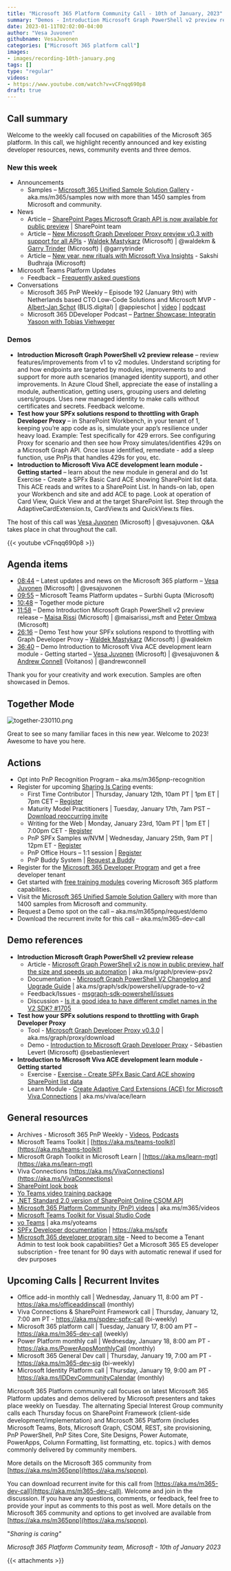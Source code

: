 ```yaml
---
title: "Microsoft 365 Platform Community Call - 10th of January, 2023"  
summary: "Demos - Introduction Microsoft Graph PowerShell v2 preview release, Test how your SPFx solutions respond to throttling with Graph Developer Proxy, and Introduction to Microsoft Viva ACE development learn module - Getting started. Delivered 3 articles, 1 FAQ and 2 conversations."
date: 2023-01-11T02:02:00-04:00
author: "Vesa Juvonen"
githubname: VesaJuvonen
categories: ["Microsoft 365 platform call"]
images:
- images/recording-10th-january.png
tags: []
type: "regular"
videos:
- https://www.youtube.com/watch?v=vCFnqq690p8
draft: true
---
```


## Call summary

Welcome to the weekly call focused on capabilities of the Microsoft 365 platform.  In this call, we highlight recently announced and key existing developer resources, news, community events and three demos. 

### New this week

* Announcements
    * Samples – [Microsoft 365 Unified Sample Solution Gallery](https://adoption.microsoft.com/sample-solution-gallery) - aka.ms/m365/samples now with more than 1450 samples from Microsoft and community.
* News
    * Article – [SharePoint Pages Microsoft Graph API is now available for public preview](https://devblogs.microsoft.com/microsoft365dev/sharepoint-pages-microsoft-graph-api-is-now-available-for-public-preview/) \| SharePoint team
    * Article – [New Microsoft Graph Developer Proxy preview v0.3 with support for all APIs](https://devblogs.microsoft.com/microsoft365dev/microsoft-graph-developer-proxy-v0-3/) - [Waldek Mastykarz](https://twitter.com/waldekm) (Microsoft) \| @waldekm & [Garry Trinder](https://twitter.com/garrytrinder) (Microsoft) \| @garrytrinder
    * Article – [New year, new rituals with Microsoft Viva Insights](https://techcommunity.microsoft.com/t5/microsoft-viva-blog/new-year-new-rituals-with-microsoft-viva-insights/ba-p/3708902) - Sakshi Budhraja (Microsoft)
* Microsoft Teams Platform Updates
    * Feedback – [Frequently asked questions](https://learn.microsoft.com/microsoftteams/platform/teams-faq)
* Conversations
    * Microsoft 365 PnP Weekly – Episode 192 (January 9th) with Netherlands based CTO Low-Code Solutions and Microsoft MVP - [Albert-Jan Schot](https://twitter.com/appieschot) (BLIS.digital) \| @appieschot \| [video](https://pnp.github.io/blog/microsoft-365-pnp-weekly/episode-192/) \| [podcast](https://pnpweekly.podbean.com/)
    * Microsoft 365 DDeveloper Podcast – [Partner Showcase: Integratin Yasoon with Tobias Viehweger](https://www.m365devpodcast.com/e/partner-showcase-integrating-yasoon-with-tobias-viehweger/)

### Demos

* **Introduction Microsoft Graph PowerShell v2 preview release** – review features/improvements from v1 to v2 modules. Understand scripting for and how endpoints are targeted by modules, improvements to and support for more auth scenarios (managed identity support), and other improvements. In Azure Cloud Shell, appreciate the ease of installing a module, authentication, getting users, grouping users and deleting users/groups. Uses new managed identity to make calls without certificates and secrets. Feedback welcome.
* **Test how your SPFx solutions respond to throttling with Graph Developer Proxy** – in SharePoint Workbench, in your tenant of 1, keeping you’re app code as is, simulate your app’s resilience under heavy load. Example: Test specifically for 429 errors. See configuring Proxy for scenario and then see how Proxy simulates/identifies 429s on a Microsoft Graph API. Once issue identified, remediate - add a sleep function, use PnPjs that handles 429s for you, etc.
* **Introduction to Microsoft Viva ACE development learn module - Getting started** – learn about the new module in general and do 1st Exercise - Create a SPFx Basic Card ACE showing SharePoint list data. This ACE reads and writes to a SharePoint List. In hands-on lab, open your Workbench and site and add ACE to page. Look at operation of Card View, Quick View and at the target SharePoint list. Step through the AdaptiveCardExtension.ts, CardView.ts and QuickView.ts files.

The host of this call was [Vesa Juvonen](http://twitter.com/vesajuvonen) (Microsoft) \| @vesajuvonen. Q&A takes place in chat throughout the call.

{{< youtube vCFnqq690p8 >}}

## Agenda items

* [08:44](https://youtu.be/vCFnqq690p8?t=524) – Latest updates and news on the Microsoft 365 platform – [Vesa Juvonen](http://twitter.com/vesajuvonen) (Microsoft) \| @vesajuvonen
* [09:55](https://youtu.be/vCFnqq690p8?t=595) – Microsoft Teams Platform updates – Surbhi Gupta (Microsoft)
* [10:48](https://youtu.be/vCFnqq690p8?t=648) – Together mode picture
* [11:58](https://youtu.be/vCFnqq690p8?t=718) – Demo Introduction Microsoft Graph PowerShell v2 preview release – [Maisa Rissi](https://twitter.com/maisarissi_msft) (Microsoft) \| @maisarissi_msft and [Peter Ombwa](https://www.linkedin.com/in/peterombwa/) (Microsoft)
* [26:16](https://youtu.be/vCFnqq690p8?t=1576) – Demo Test how your SPFx solutions respond to throttling with Graph Developer Proxy – [Waldek Mastykarz](https://twitter.com/waldekm) (Microsoft) \| @waldekm
* [36:40](https://youtu.be/vCFnqq690p8?t=2200) – Demo Introduction to Microsoft Viva ACE development learn module - Getting started – [Vesa Juvonen](https://twitter.com/vesajuvonen) (Microsoft) \| @vesajuvonen & [Andrew Connell](https://twitter.com/andrewconnell) (Voitanos) \| @andrewconnell

Thank you for your creativity and work execution. Samples are often showcased in Demos.

## Together Mode

![together-230110.png](images/together-230110.png)

Great to see so many familiar faces in this new year. Welcome to 2023! Awesome to have you here.

## Actions

* Opt into PnP Recognition Program – aka.ms/m365pnp-recognition
* Register for upcoming [Sharing Is Caring](https://pnp.github.io/sharing-is-caring/) events:
    * First Time Contributor \| Thursday, January 12th, 10am PT \| 1pm ET \| 7pm CET – [Register](https://forms.office.com/pages/responsepage.aspx?id=KtIy2vgLW0SOgZbwvQuRaXDXyCl9DkBHq4A2OG7uLpdUNjAwRVNETlA1MkxIR1MyTEs5STZFVVRJMC4u)
    * Maturity Model Practitioners \| Tuesday, January 17th, 7am PST – [Download reoccurring invite](https://aka.ms/mm4m365/invite)
    * Writing for the Web \| Monday, January 23rd, 10am PT \| 1pm ET \| 7:00pm CET - [Register](https://forms.office.com/pages/responsepage.aspx?id=KtIy2vgLW0SOgZbwvQuRaXDXyCl9DkBHq4A2OG7uLpdUMFNPNFMyUk9CNFROUjJWTFFGSzdJV0czVC4u)
    * PnP SPFx Samples w/NVM \| Wednesday, January 25th, 9am PT \| 12pm ET - [Register](https://forms.office.com/pages/responsepage.aspx?id=KtIy2vgLW0SOgZbwvQuRaXDXyCl9DkBHq4A2OG7uLpdUNEE2SUdTOU1UOEtCTFU3MlM1SERDMlNVNi4u)
    * PnP Office Hours – 1:1 session \| [Register](https://outlook.office365.com/owa/calendar/PnPSharingisCaring@warner.digital/bookings/)
    * PnP Buddy System \| [Request a Buddy](https://forms.office.com/Pages/ResponsePage.aspx?id=KtIy2vgLW0SOgZbwvQuRaXDXyCl9DkBHq4A2OG7uLpdUMjRRUVg4NElZUUJLTEY1TVVSVDJFRFpLRS4u)
* Register for the [Microsoft 365 Developer Program](https://aka.ms/m365/devprogram) and get a free developer tenant
* Get started with [free training modules](https://aka.ms/m365/dev/learn) covering Microsoft 365 platform capabilities.
* Visit the [Microsoft 365 Unified Sample Solution Gallery](https://adoption.microsoft.com/sample-solution-gallery) with more than 1400 samples from Microsoft and community.
* Request a Demo spot on the call – aka.ms/m365pnp/request/demo
* Download the recurrent invite for this call – aka.ms/m365-dev-call

## Demo references

* **Introduction Microsoft Graph PowerShell v2 preview release**
    * Article - [Microsoft Graph PowerShell v2 is now in public preview, half the size and speeds up automation](https://devblogs.microsoft.com/microsoft365dev/microsoft-graph-powershell-v2-is-now-in-public-preview-half-the-size-and-will-speed-up-your-automations/) \| aka.ms/graph/preview-psv2
    * Documentation - [Microsoft Graph PowerShell V2 Changelog and Upgrade Guide](https://github.com/microsoftgraph/msgraph-sdk-powershell/blob/features/2.0/docs/upgrade-to-v2.md) \| aka.ms/graph/sdk/powershell/upgrade-to-v2
    * Feedback/Issues - [msgraph-sdk-powershell/issues](https://github.com/microsoftgraph/msgraph-sdk-powershell/issues/new)
    * Discussion - [Is it a good idea to have different cmdlet names in the V2 SDK? \#1705](https://github.com/microsoftgraph/msgraph-sdk-powershell/discussions/1705)
* **Test how your SPFx solutions respond to throttling with Graph Developer Proxy**
    * Tool - [Microsoft Graph Developer Proxy v0.3.0](https://github.com/microsoftgraph/msgraph-developer-proxy/releases/tag/v0.3.0) \| aka.ms/graph/proxy/download
    * Demo - [Introduction to Microsoft Graph Developer Proxy](https://youtu.be/jsXliaZCGqg) - Sébastien Levert (Microsoft) @sebastienlevert
* **Introduction to Microsoft Viva ACE development learn module - Getting started**
    * Exercise - [Exercise - Create SPFx Basic Card ACE showing SharePoint list data](https://learn.microsoft.com/training/modules/sharepoint-spfx-adaptive-card-extension-card-types/3-exercise-ace-basic-card-rest)
    * Learn Module - [Create Adaptive Card Extensions (ACE) for Microsoft Viva Connections](https://learn.microsoft.com/training/modules/sharepoint-spfx-adaptive-card-extension-card-types/) \| aka.ms/viva/ace/learn

## General resources

* Archives - Microsoft 365 PnP Weekly - [Videos](https://www.youtube.com/playlist?list=PLR9nK3mnD-OVYI-St_CBiFfuL4CZbBpkC), [Podcasts](https://pnpweekly.podbean.com/)
* Microsoft Teams Toolkit | [https://aka.ms/teams-toolkit](https://aka.ms/teams-toolkit)
* Microsoft Graph Toolkit in Microsoft Learn | [https://aka.ms/learn-mgt](https://aka.ms/learn-mgt)
* Viva Connections [https://aka.ms/VivaConnections](https://aka.ms/VivaConnections)
* [SharePoint look book](https://lookbook.microsoft.com/?WT.mc_id=m365-24198-cxa)
* [Yo Teams video training package](https://aka.ms/yoteams-training)
* [.NET Standard 2.0 version of SharePoint Online CSOM API](https://developer.microsoft.com/microsoft-365/blogs/net-standard-version-of-sharepoint-online-csom-apis?WT.mc_id=m365-24198-cxa)
* [Microsoft 365 Platform Community (PnP) videos](https://aka.ms/m365/videos) | aka.ms/m365/videos
* [Microsoft Teams Toolkit for Visual Studio Code](https://marketplace.visualstudio.com/items?itemName=TeamsDevApp.ms-teams-vscode-extension)
* [yo Teams](https://aka.ms/yoteams) | aka.ms/yoteams
* [SPFx Developer documentation](https://aka.ms/spfx) | <https://aka.ms/spfx>
* [Microsoft 365 developer program site](https://developer.microsoft.com/office/dev-program?WT.mc_id=m365-24198-cxa) - Need to become a Tenant Admin to test look book capabilities? Get a Microsoft 365 E5 developer subscription - free tenant for 90 days with automatic renewal if used for dev purposes

## Upcoming Calls | Recurrent Invites

* Office add-in monthly call \| Wednesday, January 11, 8:00 am PT - <https://aka.ms/officeaddinscall> (monthly)
* Viva Connections & SharePoint Framework call \| Thursday, January 12, 7:00 am PT - <https://aka.ms/spdev-spfx-call> (bi-weekly)
* Microsoft 365 platform call \| Tuesday, January 17, 8:00 am PT – <https://aka.ms/m365-dev-call> (weekly)
* Power Platform monthly call \| Wednesday, January 18, 8:00 am PT - <https://aka.ms/PowerAppsMonthlyCall> (monthly)
* Microsoft 365 General Dev call \| Thursday, January 19, 7:00 am PT - <https://aka.ms/m365-dev-sig> (bi-weekly)
* Microsoft Identity Platform call \| Thursday, January 19, 9:00 am PT - <https://aka.ms/IDDevCommunityCalendar> (monthly)

Microsoft 365 Platform community call focuses on latest Microsoft 365 Platform updates and demos delivered by Microsoft presenters and takes place weekly on Tuesday.  The alternating Special Interest Group community calls each Thursday focus on SharePoint Framework (client-side development/implementation) and Microsoft 365 Platform (includes Microsoft Teams, Bots, Microsoft Graph, CSOM, REST, site provisioning, PnP PowerShell, PnP Sites Core, Site Designs, Power Automate, PowerApps, Column Formatting, list formatting, etc. topics.) with demos commonly delivered by community members.

More details on the Microsoft 365 community from [https://aka.ms/m365pnp](https://aka.ms/sppnp).

You can download recurrent invite for this call from [https://aka.ms/m365-dev-call](https://aka.ms/m365-dev-call).  Welcome and join in the discussion. If you have any questions, comments, or feedback, feel free to provide your input as comments to this post as well. More details on the Microsoft 365 community and options to get involved are available from [https://aka.ms/m365pnp](https://aka.ms/sppnp).


&quot;_Sharing is caring&quot;_

_Microsoft 365 Platform Community team, Microsoft - 10th of January 2023_

{{< attachments >}}
